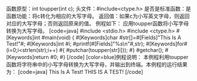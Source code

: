 函数原型：int toupper(int c);
头文件：#include<ctype.h>
是否是标准函数：是
函数功能：将c转化为相应的大写字母。
返回值：如果c为小写英文字母，则返回对应的大写字母；否则返回原来的值。
例程如下： 应用toupper函数将小写字母转换为大写字母。
[code=java]
#include <stdio.h>
#include <ctype.h>
#[Keywords]int #main(void)
{
    #[Keywords]char #str[]=#[Fields]"This Is A Test!"#;
    #[Keywords]int #i;
    #printf(#[Fields]"%s\n"#,str);
    #[Keywords]for#(i=0;i<strlen(str);i++)
    #{
        #putchar(toupper(str[i]));
    #}
    #getchar();
    #[Keywords]return #0;
#}
[/code]
[color=blue]例程说明：
本例程利用toupper函数将字符串中的小写字母转换为大写字母，并输出到终端。本例程的运行结果为：
[code=java]
This Is A Test!
THIS IS A TEST!
[/code]